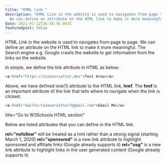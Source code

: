 ```yaml
---
title: "HTML link "
description: "HTML Link in the website is used to navigates from page to page.
  We can define an attribute on the HTML link to make it more meaningful. "
date: 2021-01-12T16:58:56.043Z
featuredpost: false
---
```

HTML Link in the website is used to navigates from page to page. We can define an attribute on the HTML link to make it more meaningful. The Search engine e.g. Google crawls the website to get information from the links on the website.

In simple, we define the link attribute in HTML as below:

```html
<a href="https://taimoorsattar.dev">Text Area</a>
```

Above, we have defined one(1) attribute to the HTML link, **href**. The **href** is an important attribute of the link that tells where to navigate when the link is clicked.


```html
<a href="mailto:taimoorsattar7@gmail.com">Email Me</a>
```

title="Go to W3Schools HTML section"

Below are listed attributes that you can define in the HTML link.



 

**rel="nofollow"** will be treated as a hint rather than a strong signal (starting March 1, 2020)
**rel="sponsored"** is a new link attribute to highlight sponsored and affiliate links (Google already supports it)
**rel="usg"** is a new link attribute to highlight links in the user generated content (Google already supports it)
